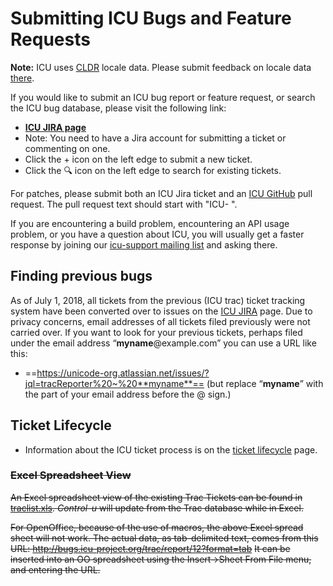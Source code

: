 # Submitting ICU Bugs and Feature Requests

**Note:** ICU uses [CLDR](http://cldr.unicode.org/) locale data. Please submit
feedback on locale data [there](http://cldr.unicode.org/index/bug-reports).

If you would like to submit an ICU bug report or feature request, or search the
ICU bug database, please visit the following link:

*   **[ICU JIRA page](https://unicode-org.atlassian.net/)**
*   Note: You need to have a Jira account for submitting a ticket or commenting
    on one.
*   Click the + icon on the left edge to submit a new ticket.
*   Click the 🔍 icon on the left edge to search for existing tickets.

For patches, please submit both an ICU Jira ticket and an [ICU
GitHub](https://github.com/unicode-org/icu) pull request. The pull request text
should start with "ICU-<Jira ticket number> ".

If you are encountering a build problem, encountering an API usage problem, or
you have a question about ICU, you will usually get a faster response by joining
our [icu-support mailing list](contacts.md) and asking there.

## Finding previous bugs

As of July 1, 2018, all tickets from the previous (ICU trac) ticket tracking
system have been converted over to issues on the [ICU
JIRA](https://unicode-org.atlassian.net/projects/ICU/summary) page. Due to
privacy concerns, email addresses of all tickets filed previously were not
carried over. If you want to look for your previous tickets, perhaps filed under
the email address “**myname**@example.com” you can use a URL like this:

*   ==https://unicode-org.atlassian.net/issues/?jql=tracReporter%20~%20**myname**==
    (but replace “**myname**” with the part of your email address before the @
    sign.)

## Ticket Lifecycle

*   Information about the ICU ticket process is on the [ticket
    lifecycle](processes/ticket-lifecycle.md) page.

### ~~Excel Spreadsheet View~~

~~An Excel spreadsheet view of the existing Trac Tickets can be found in
[traclist.xls](http://icu-project.org/repository/traclist.xls). *Control-u* will
update from the Trac database while in Excel.~~

~~For OpenOffice, because of the use of macros, the above Excel spread sheet will not work. The actual data, as tab-delimited text, comes from this URL: <http://bugs.icu-project.org/trac/report/12?format=tab>~~
~~It can be inserted into an OO spreadsheet using the Insert->Sheet From File menu, and entering the URL.~~
